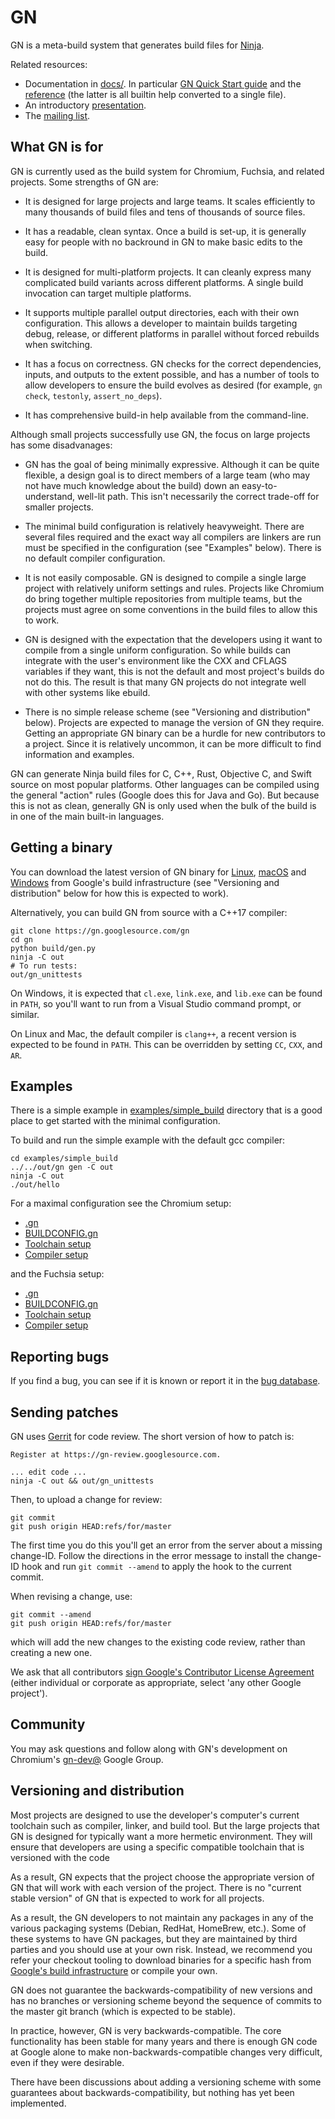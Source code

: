 # GN

GN is a meta-build system that generates build files for
[Ninja](https://ninja-build.org).

Related resources:

  * Documentation in [docs/](https://gn.googlesource.com/gn/+/master/docs/). In
    particular [GN Quick Start
    guide](https://gn.googlesource.com/gn/+/master/docs/quick_start.md)
    and the [reference](https://gn.googlesource.com/gn/+/master/docs/reference.md)
    (the latter is all builtin help converted to a single file).
  * An introductory [presentation](https://docs.google.com/presentation/d/15Zwb53JcncHfEwHpnG_PoIbbzQ3GQi_cpujYwbpcbZo/edit?usp=sharing).
  * The [mailing list](https://groups.google.com/a/chromium.org/forum/#!forum/gn-dev).

## What GN is for

GN is currently used as the build system for Chromium, Fuchsia, and related
projects. Some strengths of GN are:

  * It is designed for large projects and large teams. It scales efficiently to
    many thousands of build files and tens of thousands of source files.

  * It has a readable, clean syntax. Once a build is set-up, it is generally
    easy for people with no backround in GN to make basic edits to the build.

  * It is designed for multi-platform projects. It can cleanly express many
    complicated build variants across different platforms. A single build
    invocation can target multiple platforms.

  * It supports multiple parallel output directories, each with their own
    configuration. This allows a developer to maintain builds targeting debug,
    release, or different platforms in parallel without forced rebuilds when
    switching.

  * It has a focus on correctness. GN checks for the correct dependencies,
    inputs, and outputs to the extent possible, and has a number of tools to
    allow developers to ensure the build evolves as desired (for example, `gn
    check`, `testonly`, `assert_no_deps`).

  * It has comprehensive build-in help available from the command-line.

Although small projects successfully use GN, the focus on large projects has
some disadvanages:

  * GN has the goal of being minimally expressive. Although it can be quite
    flexible, a design goal is to direct members of a large team (who may not
    have much knowledge about the build) down an easy-to-understand, well-lit
    path. This isn't necessarily the correct trade-off for smaller projects.

  * The minimal build configuration is relatively heavyweight. There are several
    files required and the exact way all compilers are linkers are run must be
    specified in the configuration (see "Examples" below). There is no default
    compiler configuration.

  * It is not easily composable. GN is designed to compile a single large
    project with relatively uniform settings and rules. Projects like Chromium
    do bring together multiple repositories from multiple teams, but the
    projects must agree on some conventions in the build files to allow this to
    work.

  * GN is designed with the expectation that the developers using it want to
    compile from a single uniform configuration. So while builds can integrate
    with the user's environment like the CXX and CFLAGS variables if they want,
    this is not the default and most project's builds do not do this. The result
    is that many GN projects do not integrate well with other systems like
    ebuild.

  * There is no simple release scheme (see "Versioning and distribution" below).
    Projects are expected to manage the version of GN they require. Getting an
    appropriate GN binary can be a hurdle for new contributors to a project.
    Since it is relatively uncommon, it can be more difficult to find
    information and examples.

GN can generate Ninja build files for C, C++, Rust, Objective C, and Swift
source on most popular platforms. Other languages can be compiled using the
general "action" rules (Google does this for Java and Go). But because this is
not as clean, generally GN is only used when the bulk of the build is in one of
the main built-in languages.

## Getting a binary

You can download the latest version of GN binary for
[Linux](https://chrome-infra-packages.appspot.com/dl/gn/gn/linux-amd64/+/latest),
[macOS](https://chrome-infra-packages.appspot.com/dl/gn/gn/mac-amd64/+/latest) and
[Windows](https://chrome-infra-packages.appspot.com/dl/gn/gn/windows-amd64/+/latest)
from Google's build infrastructure (see "Versioning and distribution" below for
how this is expected to work).

Alternatively, you can build GN from source with a C++17 compiler:

    git clone https://gn.googlesource.com/gn
    cd gn
    python build/gen.py
    ninja -C out
    # To run tests:
    out/gn_unittests

On Windows, it is expected that `cl.exe`, `link.exe`, and `lib.exe` can be found
in `PATH`, so you'll want to run from a Visual Studio command prompt, or
similar.

On Linux and Mac, the default compiler is `clang++`, a recent version is
expected to be found in `PATH`. This can be overridden by setting `CC`, `CXX`,
and `AR`.

## Examples

There is a simple example in [examples/simple_build](examples/simple_build)
directory that is a good place to get started with the minimal configuration.

To build and run the simple example with the default gcc compiler:

    cd examples/simple_build
    ../../out/gn gen -C out
    ninja -C out
    ./out/hello

For a maximal configuration see the Chromium setup:
  * [.gn](https://cs.chromium.org/chromium/src/.gn)
  * [BUILDCONFIG.gn](https://cs.chromium.org/chromium/src/build/config/BUILDCONFIG.gn)
  * [Toolchain setup](https://cs.chromium.org/chromium/src/build/toolchain/)
  * [Compiler setup](https://cs.chromium.org/chromium/src/build/config/compiler/BUILD.gn)

and the Fuchsia setup:
  * [.gn](https://fuchsia.googlesource.com/fuchsia/+/refs/heads/master/.gn)
  * [BUILDCONFIG.gn](https://fuchsia.googlesource.com/fuchsia/+/refs/heads/master/build/config/BUILDCONFIG.gn)
  * [Toolchain setup](https://fuchsia.googlesource.com/fuchsia/+/refs/heads/master/build/toolchain/)
  * [Compiler setup](https://fuchsia.googlesource.com/fuchsia/+/refs/heads/master/build/config/BUILD.gn)

## Reporting bugs

If you find a bug, you can see if it is known or report it in the [bug
database](https://bugs.chromium.org/p/gn/issues/list).

## Sending patches

GN uses [Gerrit](https://www.gerritcodereview.com/) for code review. The short
version of how to patch is:

    Register at https://gn-review.googlesource.com.

    ... edit code ...
    ninja -C out && out/gn_unittests

Then, to upload a change for review:

    git commit
    git push origin HEAD:refs/for/master

The first time you do this you'll get an error from the server about a missing
change-ID. Follow the directions in the error message to install the change-ID
hook and run `git commit --amend` to apply the hook to the current commit.

When revising a change, use:

    git commit --amend
    git push origin HEAD:refs/for/master

which will add the new changes to the existing code review, rather than creating
a new one.

We ask that all contributors
[sign Google's Contributor License Agreement](https://cla.developers.google.com/)
(either individual or corporate as appropriate, select 'any other Google
project').

## Community

You may ask questions and follow along with GN's development on Chromium's
[gn-dev@](https://groups.google.com/a/chromium.org/forum/#!forum/gn-dev)
Google Group.

## Versioning and distribution

Most projects are designed to use the developer's computer's current toolchain
such as compiler, linker, and build tool. But the large projects that GN is
designed for typically want a more hermetic environment. They will ensure that
developers are using a specific compatible toolchain that is versioned with the
code

As a result, GN expects that the project choose the appropriate version of GN
that will work with each version of the project. There is no "current stable
version" of GN that is expected to work for all projects.

As a result, the GN developers to not maintain any packages in any of the
various packaging systems (Debian, RedHat, HomeBrew, etc.). Some of these
systems to have GN packages, but they are maintained by third parties and you
should use at your own risk. Instead, we recommend you refer your checkout
tooling to download binaries for a specific hash from [Google's build
infrastructure](https://chrome-infra-packages.appspot.com/p/gn/gn) or compile
your own.

GN does not guarantee the backwards-compatibility of new versions and has no
branches or versioning scheme beyond the sequence of commits to the master git
branch (which is expected to be stable).

In practice, however, GN is very backwards-compatible. The core functionality
has been stable for many years and there is enough GN code at Google alone to
make non-backwards-compatible changes very difficult, even if they were
desirable.

There have been discussions about adding a versioning scheme with some
guarantees about backwards-compatibility, but nothing has yet been implemented.
